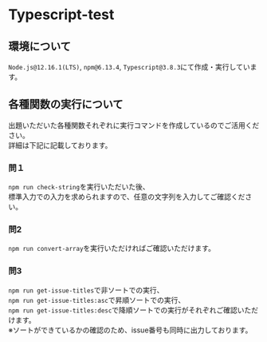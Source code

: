 # Typescript-test

## 環境について
`Node.js@12.16.1(LTS)`, `npm@6.13.4`, `Typescript@3.8.3`にて作成・実行しています。

## 各種関数の実行について
出題いただいた各種関数それぞれに実行コマンドを作成しているのでご活用ください。  
詳細は下記に記載しております。

### 問１
`npm run check-string`を実行いただいた後、  
標準入力での入力を求められますので、任意の文字列を入力してご確認ください。

### 問2
`npm run convert-array`を実行いただければご確認いただけます。

### 問3
`npm run get-issue-titles`で非ソートでの実行、  
`npm run get-issue-titles:asc`で昇順ソートでの実行、  
`npm run get-issue-titles:desc`で降順ソートでの実行がそれぞれご確認いただけます。  
※ソートができているかの確認のため、issue番号も同時に出力しております。
